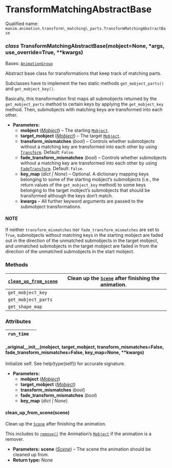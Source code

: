 # TransformMatchingAbstractBase

Qualified name: `manim.animation.transform\_matching\_parts.TransformMatchingAbstractBase`

### *class* TransformMatchingAbstractBase(mobject=None, \*args, use_override=True, \*\*kwargs)

Bases: [`AnimationGroup`](manim.animation.composition.AnimationGroup.md#manim.animation.composition.AnimationGroup)

Abstract base class for transformations that keep track of matching parts.

Subclasses have to implement the two static methods
`get_mobject_parts()` and
`get_mobject_key()`.

Basically, this transformation first maps all submobjects returned
by the `get_mobject_parts` method to certain keys by applying the
`get_mobject_key` method. Then, submobjects with matching keys
are transformed into each other.

* **Parameters:**
  * **mobject** ([*Mobject*](manim.mobject.mobject.Mobject.md#manim.mobject.mobject.Mobject)) – The starting [`Mobject`](manim.mobject.mobject.Mobject.md#manim.mobject.mobject.Mobject).
  * **target_mobject** ([*Mobject*](manim.mobject.mobject.Mobject.md#manim.mobject.mobject.Mobject)) – The target [`Mobject`](manim.mobject.mobject.Mobject.md#manim.mobject.mobject.Mobject).
  * **transform_mismatches** (*bool*) – Controls whether submobjects without a matching key are transformed
    into each other by using [`Transform`](manim.animation.transform.Transform.md#manim.animation.transform.Transform). Default: `False`.
  * **fade_transform_mismatches** (*bool*) – Controls whether submobjects without a matching key are transformed
    into each other by using [`FadeTransform`](manim.animation.transform.FadeTransform.md#manim.animation.transform.FadeTransform). Default: `False`.
  * **key_map** (*dict* *|* *None*) – Optional. A dictionary mapping keys belonging to some of the starting mobject’s
    submobjects (i.e., the return values of the `get_mobject_key` method)
    to some keys belonging to the target mobject’s submobjects that should
    be transformed although the keys don’t match.
  * **kwargs** – All further keyword arguments are passed to the submobject transformations.

#### NOTE
If neither `transform_mismatches` nor `fade_transform_mismatches`
are set to `True`, submobjects without matching keys in the starting
mobject are faded out in the direction of the unmatched submobjects in
the target mobject, and unmatched submobjects in the target mobject
are faded in from the direction of the unmatched submobjects in the
start mobject.

### Methods

| [`clean_up_from_scene`](#manim.animation.transform_matching_parts.TransformMatchingAbstractBase.clean_up_from_scene)   | Clean up the [`Scene`](manim.scene.scene.Scene.md#manim.scene.scene.Scene) after finishing the animation.   |
|------------------------------------------------------------------------------------------------------------------------|-------------------------------------------------------------------------------------------------------------|
| `get_mobject_key`                                                                                                      |                                                                                                             |
| `get_mobject_parts`                                                                                                    |                                                                                                             |
| `get_shape_map`                                                                                                        |                                                                                                             |

### Attributes

| `run_time`   |    |
|--------------|----|

#### \_original_\_init_\_(mobject, target_mobject, transform_mismatches=False, fade_transform_mismatches=False, key_map=None, \*\*kwargs)

Initialize self.  See help(type(self)) for accurate signature.

* **Parameters:**
  * **mobject** ([*Mobject*](manim.mobject.mobject.Mobject.md#manim.mobject.mobject.Mobject))
  * **target_mobject** ([*Mobject*](manim.mobject.mobject.Mobject.md#manim.mobject.mobject.Mobject))
  * **transform_mismatches** (*bool*)
  * **fade_transform_mismatches** (*bool*)
  * **key_map** (*dict* *|* *None*)

#### clean_up_from_scene(scene)

Clean up the [`Scene`](manim.scene.scene.Scene.md#manim.scene.scene.Scene) after finishing the animation.

This includes to [`remove()`](manim.scene.scene.Scene.md#manim.scene.scene.Scene.remove) the Animation’s
[`Mobject`](manim.mobject.mobject.Mobject.md#manim.mobject.mobject.Mobject) if the animation is a remover.

* **Parameters:**
  **scene** ([*Scene*](manim.scene.scene.Scene.md#manim.scene.scene.Scene)) – The scene the animation should be cleaned up from.
* **Return type:**
  None
